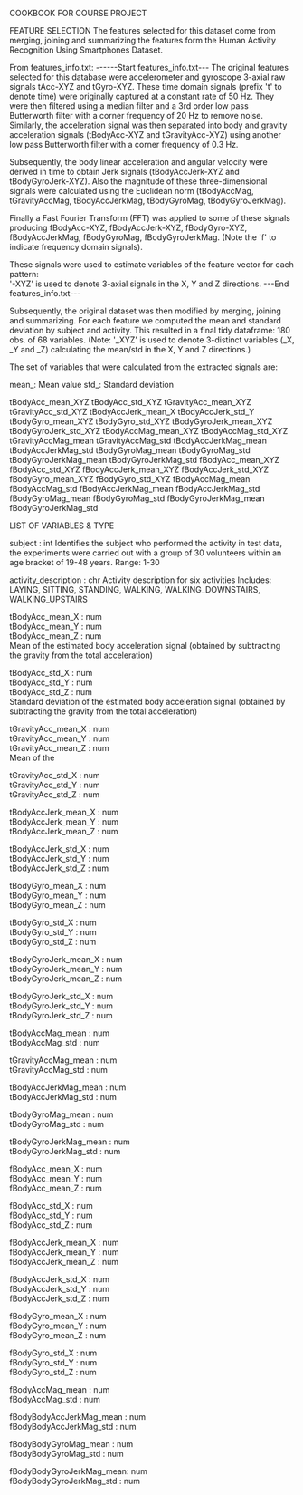 COOKBOOK FOR COURSE PROJECT

FEATURE SELECTION
The features selected for this dataset come from merging, joining and summarizing the features form the Human Activity Recognition Using Smartphones Dataset.

From features_info.txt:
------Start features_info.txt---
The original features selected for this database were accelerometer and gyroscope 3-axial
raw signals tAcc-XYZ and tGyro-XYZ. These time domain signals (prefix 't' to denote time) were originally  captured at a constant rate of 50 Hz. They were then filtered using a median filter and a 3rd order low pass Butterworth filter with a corner frequency of 20 Hz to remove noise. Similarly, the acceleration signal was then separated into body and gravity acceleration signals (tBodyAcc-XYZ and tGravityAcc-XYZ) using another low pass Butterworth filter with a corner frequency of 0.3 Hz. 

Subsequently, the body linear acceleration and angular velocity were derived in time to obtain Jerk signals (tBodyAccJerk-XYZ and tBodyGyroJerk-XYZ). Also the magnitude of these three-dimensional signals were calculated using the Euclidean norm (tBodyAccMag, tGravityAccMag, tBodyAccJerkMag, tBodyGyroMag, tBodyGyroJerkMag). 

Finally a Fast Fourier Transform (FFT) was applied to some of these signals producing fBodyAcc-XYZ, fBodyAccJerk-XYZ, fBodyGyro-XYZ, fBodyAccJerkMag, fBodyGyroMag, fBodyGyroJerkMag. (Note the 'f' to indicate frequency domain signals). 

These signals were used to estimate variables of the feature vector for each pattern:  
'-XYZ' is used to denote 3-axial signals in the X, Y and Z directions.
---End features_info.txt---

Subsequently, the original dataset was then modified by merging, joining and summarizing. For each feature we computed the mean and standard deviation by subject and activity. This resulted in a final tidy dataframe: 180 obs. of 68 variables. (Note: '_XYZ' is used to denote 3-distinct variables (_X, _Y and _Z) calculating the mean/std in the X, Y and Z directions.)

The set of variables that were calculated from the extracted signals are: 

mean_: Mean value
std_: Standard deviation

tBodyAcc_mean_XYZ
tBodyAcc_std_XYZ
tGravityAcc_mean_XYZ
tGravityAcc_std_XYZ
tBodyAccJerk_mean_X
tBodyAccJerk_std_Y
tBodyGyro_mean_XYZ
tBodyGyro_std_XYZ
tBodyGyroJerk_mean_XYZ
tBodyGyroJerk_std_XYZ
tBodyAccMag_mean_XYZ
tBodyAccMag_std_XYZ
tGravityAccMag_mean
tGravityAccMag_std
tBodyAccJerkMag_mean
tBodyAccJerkMag_std
tBodyGyroMag_mean
tBodyGyroMag_std
tBodyGyroJerkMag_mean
tBodyGyroJerkMag_std
fBodyAcc_mean_XYZ
fBodyAcc_std_XYZ
fBodyAccJerk_mean_XYZ
fBodyAccJerk_std_XYZ
fBodyGyro_mean_XYZ
fBodyGyro_std_XYZ
fBodyAccMag_mean
fBodyAccMag_std
fBodyAccJerkMag_mean
fBodyAccJerkMag_std
fBodyGyroMag_mean
fBodyGyroMag_std
fBodyGyroJerkMag_mean
fBodyGyroJerkMag_std

LIST OF VARIABLES & TYPE

subject                  : int
Identifies the subject who performed the activity in test data, the experiments were carried out with a group of 30 volunteers within an age bracket of 19-48 years.
Range: 1-30

activity_description     : chr
Activity description for six activities
Includes: LAYING, SITTING, STANDING, WALKING, WALKING_DOWNSTAIRS, WALKING_UPSTAIRS

tBodyAcc_mean_X          : num  
tBodyAcc_mean_Y          : num  
tBodyAcc_mean_Z          : num  
Mean of the estimated body acceleration signal (obtained by subtracting the gravity from the total acceleration) 

tBodyAcc_std_X           : num  
tBodyAcc_std_Y           : num  
tBodyAcc_std_Z           : num  
Standard deviation of the estimated body acceleration signal (obtained by subtracting the gravity from the total acceleration) 


tGravityAcc_mean_X       : num  
tGravityAcc_mean_Y       : num  
tGravityAcc_mean_Z       : num  
Mean of the 

tGravityAcc_std_X        : num  
tGravityAcc_std_Y        : num  
tGravityAcc_std_Z        : num  

tBodyAccJerk_mean_X      : num  
tBodyAccJerk_mean_Y      : num  
tBodyAccJerk_mean_Z      : num  

tBodyAccJerk_std_X       : num  
tBodyAccJerk_std_Y       : num  
tBodyAccJerk_std_Z       : num  

tBodyGyro_mean_X         : num  
tBodyGyro_mean_Y         : num  
tBodyGyro_mean_Z         : num  

tBodyGyro_std_X          : num  
tBodyGyro_std_Y          : num  
tBodyGyro_std_Z          : num  

tBodyGyroJerk_mean_X     : num  
tBodyGyroJerk_mean_Y     : num  
tBodyGyroJerk_mean_Z     : num  

tBodyGyroJerk_std_X      : num  
tBodyGyroJerk_std_Y      : num  
tBodyGyroJerk_std_Z      : num  

tBodyAccMag_mean         : num  
tBodyAccMag_std          : num  

tGravityAccMag_mean      : num  
tGravityAccMag_std       : num  

tBodyAccJerkMag_mean     : num  
tBodyAccJerkMag_std      : num  

tBodyGyroMag_mean        : num  
tBodyGyroMag_std         : num  

tBodyGyroJerkMag_mean    : num  
tBodyGyroJerkMag_std     : num  

fBodyAcc_mean_X          : num  
fBodyAcc_mean_Y          : num  
fBodyAcc_mean_Z          : num  

fBodyAcc_std_X           : num  
fBodyAcc_std_Y           : num  
fBodyAcc_std_Z           : num  

fBodyAccJerk_mean_X      : num  
fBodyAccJerk_mean_Y      : num  
fBodyAccJerk_mean_Z      : num  

fBodyAccJerk_std_X       : num  
fBodyAccJerk_std_Y       : num  
fBodyAccJerk_std_Z       : num  

fBodyGyro_mean_X         : num  
fBodyGyro_mean_Y         : num  
fBodyGyro_mean_Z         : num  

fBodyGyro_std_X          : num  
fBodyGyro_std_Y          : num  
fBodyGyro_std_Z          : num  

fBodyAccMag_mean         : num  
fBodyAccMag_std          : num  

fBodyBodyAccJerkMag_mean : num  
fBodyBodyAccJerkMag_std  : num  

fBodyBodyGyroMag_mean    : num  
fBodyBodyGyroMag_std     : num  

fBodyBodyGyroJerkMag_mean: num  
fBodyBodyGyroJerkMag_std : num 